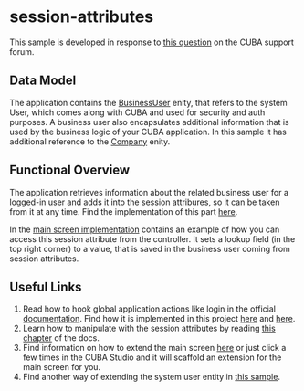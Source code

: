 # session-attributes

This sample is developed in response to 
[this question](https://www.cuba-platform.com/support/topic/company-selector-in-main-window) on the CUBA support forum.

## Data Model

The application contains the [BusinessUser](https://github.com/aleksey-stukalov/session-attributes/blob/master/modules/global/src/com/company/sattr/entity/BusinessUser.java) enity, that refers to the system User, 
which comes along with CUBA and used for security and auth purposes. A business user also encapsulates 
additional information that is used by the business logic of your CUBA application. 
In this sample it has additional reference to the [Company](https://github.com/aleksey-stukalov/session-attributes/blob/master/modules/global/src/com/company/sattr/entity/Company.java) enity.

## Functional Overview

The application retrieves information about the related business user for a logged-in user 
and adds it into the session attribures, so it can be taken from it at any time. Find the implementation of this part [here](https://github.com/aleksey-stukalov/session-attributes/blob/master/modules/web/src/com/company/sattr/web/SattrApp.java).

In the [main screen implementation](https://github.com/aleksey-stukalov/session-attributes/blob/master/modules/web/src/com/company/sattr/web/screens/ExtAppMainWindow.java) contains an example of how you can access this session attribute from the controller.
It sets a lookup field (in the top right corner) to a value, that is saved in the business user coming from session attributes.

## Useful Links

1. Read how to hook global application actions like login in the official [documentation](https://doc.cuba-platform.com/manual-latest/gui_web.html). Find how it is implemented in this project [here](https://github.com/aleksey-stukalov/session-attributes/blob/master/modules/web/src/com/company/sattr/web/SattrApp.java) and [here](https://github.com/aleksey-stukalov/session-attributes/blob/master/modules/web/src/com/company/sattr/web-spring.xml).
2. Learn how to manipulate with the session attributes by reading [this chapter](https://doc.cuba-platform.com/manual-latest/session_attr.html) of the docs.
3. Find information on how to extend the main screen [here](https://doc.cuba-platform.com/manual-6.5/main_window_layout.html) or just click a few times in the CUBA Studio and it will scaffold an extension for the main screen for you.
4. Find another way of extending the system user entity in [this sample](https://github.com/aleksey-stukalov/ext-user).
